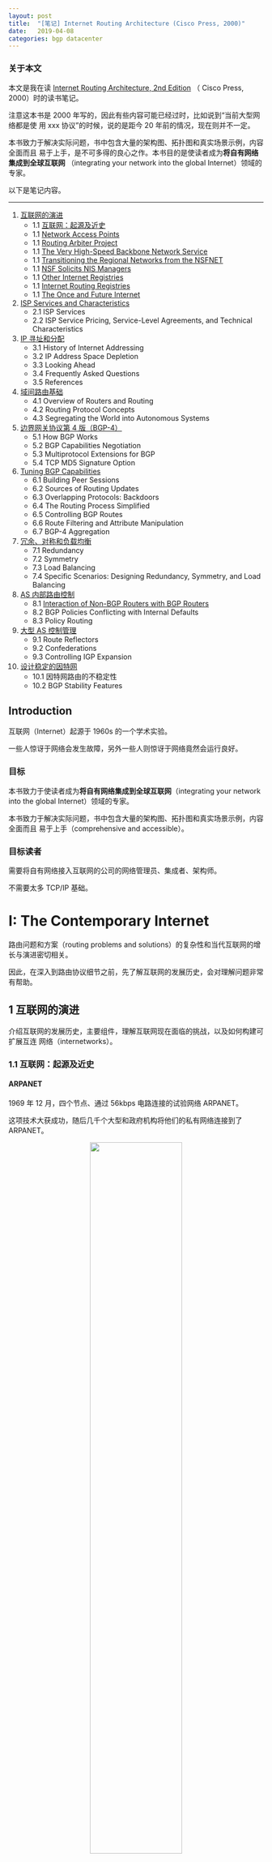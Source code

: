 ```yaml
---
layout: post
title:  "[笔记] Internet Routing Architecture (Cisco Press, 2000)"
date:   2019-04-08
categories: bgp datacenter
---
```


### 关于本文

本文是我在读 [Internet Routing Architecture, 2nd Edition](https://www.amazon.com/Internet-Routing-Architectures-2nd-Halabi/dp/157870233X) （
Cisco Press, 2000）时的读书笔记。

注意这本书是 2000 年写的，因此有些内容可能已经过时，比如说到“当前大型网络都是使
用 xxx 协议”的时候，说的是距今 20 年前的情况，现在则并不一定。

本书致力于解决实际问题，书中包含大量的架构图、拓扑图和真实场景示例，内容全面而且
易于上手，是不可多得的良心之作。本书目的是使读者成为**将自有网络集成到全球互联网**
（integrating your network into the global Internet）领域的专家。

以下是笔记内容。

----

1. [互联网的演进](#chap_1)
    * 1.1 [互联网：起源及近史](#chap_1.1)
    * 1.1 [Network Access Points](#chap_1.2)
    * 1.1 [Routing Arbiter Project](#chap_1.3)
    * 1.1 [The Very High-Speed Backbone Network Service](#chap_1.4)
    * 1.1 [Transitioning the Regional Networks from the NSFNET](#chap_1.5)
    * 1.1 [NSF Solicits NIS Managers](#chap_1.6)
    * 1.1 [Other Internet Registries](#chap_1.7)
    * 1.1 [Internet Routing Registries](#chap_1.8)
    * 1.1 [The Once and Future Internet](#chap_1.9)
2. [ISP Services and Characteristics](#chap_2)
    * 2.1 ISP Services
    * 2.2 ISP Service Pricing, Service-Level Agreements, and Technical Characteristics
3. [IP 寻址和分配](#chap_3)
    * 3.1 History of Internet Addressing
    * 3.2 IP Address Space Depletion
    * 3.3 Looking Ahead
    * 3.4 Frequently Asked Questions
    * 3.5 References
4. [域间路由基础](#chap_4)
    * 4.1 Overview of Routers and Routing
    * 4.2 Routing Protocol Concepts
    * 4.3 Segregating the World into Autonomous Systems
5. [边界网关协议第 4 版（BGP-4）](#chap_5)
    * 5.1 How BGP Works
    * 5.2 BGP Capabilities Negotiation
    * 5.3 Multiprotocol Extensions for BGP
    * 5.4 TCP MD5 Signature Option
6. [Tuning BGP Capabilities](#chap_6)
    * 6.1 Building Peer Sessions
    * 6.2 Sources of Routing Updates
    * 6.3 Overlapping Protocols: Backdoors
    * 6.4 The Routing Process Simplified
    * 6.5 Controlling BGP Routes
    * 6.6 Route Filtering and Attribute Manipulation
    * 6.7 BGP-4 Aggregation
7. [冗余、对称和负载均衡](#chap_7)
    * 7.1 Redundancy
    * 7.2 Symmetry
    * 7.3 Load Balancing
    * 7.4 Specific Scenarios: Designing Redundancy, Symmetry, and Load Balancing
8. [AS 内部路由控制](#chap_8)
    * 8.1 [Interaction of Non-BGP Routers with BGP Routers](#chap_8.1)
    * 8.2 BGP Policies Conflicting with Internal Defaults
    * 8.3 Policy Routing
9. [大型 AS 控制管理](#chap_9)
    * 9.1 Route Reflectors
    * 9.2 Confederations
    * 9.3 Controlling IGP Expansion
10. [设计稳定的因特网](#chap_10)
    * 10.1 因特网路由的不稳定性
    * 10.2 BGP Stability Features


## Introduction

互联网（Internet）起源于 1960s 的一个学术实验。

一些人惊讶于网络会发生故障，另外一些人则惊讶于网络竟然会运行良好。

### 目标

本书致力于使读者成为**将自有网络集成到全球互联网**（integrating your network
into the global Internet）领域的专家。

本书致力于解决实际问题，书中包含大量的架构图、拓扑图和真实场景示例，内容全面而且
易于上手（comprehensive and accessible）。

### 目标读者

需要将自有网络接入互联网的公司的网络管理员、集成者、架构师。

不需要太多 TCP/IP 基础。

# I: The Contemporary Internet

路由问题和方案（routing problems and solutions）的复杂性和当代互联网的增长与演进密切相关。

因此，在深入到路由协议细节之前，先了解互联网的发展历史，会对理解问题非常有帮助。

<a name="chap_1"></a>

## 1 互联网的演进

介绍互联网的发展历史，主要组件，理解互联网现在面临的挑战，以及如何构建可扩展互连
网络（internetworks）。

<a name="chap_1.1"></a>

### 1.1 互联网：起源及近史

#### ARPANET

1969 年 12 月，四个节点、通过 56kbps 电路连接的试验网络 ARPANET。

这项技术大获成功，随后几千个大型和政府机构将他们的私有网络连接到了 ARPANET。

<p align="center"><img src="/assets/img/internet-routing-arch/1-1.PNG" width="60%" height="60%"></p>
<p align="center">图 1-1 ARPANET Architecture, December 1969 </p>

<p align="center"><img src="/assets/img/internet-routing-arch/1-2.PNG" width="60%" height="60%"></p>
<p align="center">图 1-2 ARPANET Architecture, July 1976 </p>

这就是互联网（Internet）的前身。

Internet 被禁止用于商业目的，不过大量的接入还是导致了扩展性和链路拥塞问题，因此
NSF开始研究 NSFNET。

#### NSFNET

NSFNET 是为了解决 ARPANET 的拥塞问题。设计：

1. 多个区域网络（regional networks）和对等网络（peer networks），
1. 骨干网（backbone）：NSFNET 的核心
1. regional networks 和 peer networks 都接入骨干网
1. 带宽升级到 T1（1.544 Mbps，1988），后来又到 T3（45 Mbps，1991）

<p align="center"><img src="/assets/img/internet-routing-arch/1-3.PNG" width="60%" height="60%"></p>
<p align="center">图 1-3 The NSFNET-Based Internet Environment </p>

1990 年左右，NSFNET 仍然是用于科研和学术目的。之后，开始出现 ISP 产业。

1990 年之后，这张网络开始连接到欧洲和亚洲。

1995 年，这张网络完成了自己的历史使命。

#### The Internet Today

今天的互联网是从一个核心网络（core network，也就是 NSFNET）转变成了一个由商业提
供商运营的分布式网络，这些供应商网络通过主要的网络交换节点或直连而连接到一起。

<p align="center"><img src="/assets/img/internet-routing-arch/1-4.PNG" width="60%" height="60%"></p>
<p align="center">图 1-4 The General Structure of Today's Internet</p>

ISP 在多个 region 都提供连接接入点，称为 POP（Points of Presence）。

<a name="chap_2"></a>

## 2 ISP 服务和特点

<a name="chap_2.1"></a>

### 2.1 ISP Services

For more details about switches, VLANs, and broadcast
domains, read Interconnections: Bridges, Routers, Switches, and Internetworking
Protocols,
Second Edition (Addison-Wesley, 1999) by Radia Perlman, or Cisco LAN Switching
(Cisco
Press, 1999) by Kennedy Clark and Kevin Hamilton.

<a name="chap_3"></a>

## 3 IP 寻址和分配

### 3.1 History of Internet Addressing

### 3.2 IP Address Space Depletion

CIDR: Classless Inter-domain Routing

路由条目越多，所需的处理能力和内存空间就更多。

路由表规模在 1991~1995 年每 10 个月就翻一番：

<p align="center"><img src="/assets/img/internet-routing-arch/3-9.PNG" width="60%" height="60%"></p>
<p align="center">图 3-9 The Growth of Internet Routing Tables </p>

CIDR 相比于之前的有类别 IP 地址（classful IP addresses），是革命性的一步。通过
prefix 做路由聚合，大大减小路由表的规模。

<p align="center"><img src="/assets/img/internet-routing-arch/3-11.PNG" width="60%" height="60%"></p>
<p align="center">图 3-11 Classful Addressing Versus CIDR-Based Addressing</p>

路由安装最长前缀匹配算法（LPM）选择路由。

<p align="center"><img src="/assets/img/internet-routing-arch/3-12.PNG" width="60%" height="60%"></p>
<p align="center">图 3-12 Longest Match</p>

如图 3-12，如果因为一些原因 path 1 路由失效率，那会用到下一个最长匹配，在图中就
是 path 2。

#### 将自己聚合的路由指向黑洞

每个路由器会对外通告自己聚合的路由，表面自己到这些路由是可达的。

但是，为了避免出现路由环路，每个路由器在自己内部，要将自己聚合的路由指向黑洞，即
，丢弃所有到这条路由的包。来看个具体的例子。

<p align="center"><img src="/assets/img/internet-routing-arch/3-13.PNG" width="60%" height="60%"></p>
<p align="center">图 3-13 Following Less-Specific Routes of a Network's Own Aggregate Causes Loops</p>

ISP1 的配置：

1. 默认路由指向 ISP2
1. ISP1 到 Foonet 网络 198.32.1.0/24 可达
1. ISP1 经过路由聚合，对外通告自己到 198.32.0.0/13 可达

则，当 ISP1 和 Foonet 的网络发生故障之后，目的是 198.32.1.1 的流量从 ISP2 到达
ISP1 时，会匹配到默认路由，流量会绕回 ISP2，形成环路。

解决办法是：在 ISP1 的路由表内添加一条到 198.32.0.0/13 的 null 路由，将所有流量
丢弃。这样网络正常时，流量会匹配 198.32.1.0/24 这条路由；网络异常导致这条路由失
效后，流量匹配到 198.32.0.0/13，丢弃所有流量。

# II: Routing Protocol Basics

本书主要介绍外部网关协议（exterior gateway protocols），即不同自治系统（AS）之间
的路由。但先了解一下内部网关协议（internal gateway protocols）会非常有帮助。

<a name="chap_4"></a>

## 4 域间路由基础

互联网是由自治系统（AS）组成的，这些 AS 由不同组织管理，拥有不同的路由策略。

<a name="chap_4.1"></a>

### 4.1 路由器和路由（Routers and Routing）

内部网关协议（IGP）是为**企业网**（enterprise）设计的，**不适用于大型网络**，
例如上千个节点的、有上万条路由的网络。因此引入了外部网关协议（EGP），例如**边界
网关协议**（BGP）。

本章介绍 IGP 基础。

### 4.2 路由协议

大部分路由协议都可以归为两类分布式路由算法：

1. 链路-状态（link-state）
1. 距离矢量（distance vector）

#### 距离矢量算法

为每条路由维护一个**距离矢量**（vector of distances），其中“距离”用跳数（hops）或类
似指标衡量。

每个节点独立计算最短路径，因此是分布式算法。

每个节点向邻居通告自己已知的最短路径，邻居根据收到的消息判断是否有更短路径，如果
有就更新自己的路由信息，然后再次对外通告最短路径。如此反复，直到整个网络收敛到一
致状态。

**早期 IGP 代表**：RIP（Routing Information Protocol）

早期 IGP 缺点：

1. 早期协议（RIP-1）只计算跳数（相当于每跳权重一样），没有优先级和权重，而跳数最
   少的路径不一定最优
1. 早期协议（RIP-1）**规定了最大跳数**（一般是 15），**因此限制了网络的规模**（
   但解决了 count to infinity 问题）
1. 早期协议（RIP-1）靠**定时器触发路由通告**（没有事件触发机制），因此路由发生变
   动时，**收敛比较慢**
1. 第一代协议不支持 CIDR

新 IGP 解决了以上问题，协议代表：

1. RIP-2
1. EIGRP

**距离矢量协议的优点**：

1. 简单
1. 成熟

BGP 也是距离矢量协议，但它是通过引入路径矢量（path vector）解决 count to
infinity 问题。path vector 包含了路径上的 ASN，相同 ASN 的路径只会接受一条，因此
消除了路由环路。BGP 还支持基于域的策略（domain-based policies）。后面会详细介绍
BGP。

#### 链路状态算法

* 距离矢量算法：交换路由表信息
* 链路状态算法：交换邻居的链路状态信息，比距离矢量算法复杂

分布式数据库（replicated distributed database），存储链路状态（link state）。

代表：

1. OSFP
1. IS-IS

**路由可扩展性和收敛速度都有改善，可以支持更大的网络，但仍然只适用于域内路由**（
interior routing）。

大部分大型服务供应商在域内（intra-domain）都使用 link-state 协议，主要是看中它的
**快速收敛**特性。

### 4.3 将互联网分割为自治系统（AS）

**外部路由协议（Exterior routing protocol）的提出是为了解决两个问题**：

1. **控制路由表的膨胀**
1. 提供结构化的互联网视图

将路由域划分为独立的管理单元，称为自治系统（autonomous systems，AS）。
每个 AS 有自己**独立的路由策略**和 **IGP**。

当前域间路由的事实标准：BGP-4。

> intra-domain 和 inter-domain routing 的主要区别
>
> intra-domain 主要解决技术需求，而 inter-domain 主要反映网络和公司的政治与商
> 业关系。

##### Autonomous Systems

一个 AS 是拥有如下特点的一组路由器：

1. 共享相同的路由策略
1. 被作为一个整体进行管理
1. 通常路由器之间运行同一种 IGP 协议

每个 AS 有一个编号，称为 ASN。AS 之间通过 BGP 交换路由。

<p align="center"><img src="/assets/img/internet-routing-arch/4-2.PNG" width="60%" height="60%"></p>
<p align="center">图 4-2 AS 之间的路由交换</p>

#### 三种 AS 类型

1. stub AS：末梢 AS，只有一条默认出口，因此不需要同步路由信息
1. non-transient AS：只通告自己的路由，不传播学习到的路由
1. transit AS：既通告自己的路由，又传播学习到的路由

<p align="center"><img src="/assets/img/internet-routing-arch/4-3.PNG" width="60%" height="60%"></p>
<p align="center">图 4-3 Single-Homed (Stub) AS</p>

<p align="center"><img src="/assets/img/internet-routing-arch/4-5.PNG" width="60%" height="60%"></p>
<p align="center">图 4-5 Multihomed Nontransit AS Example</p>

<p align="center"><img src="/assets/img/internet-routing-arch/4-6.PNG" width="60%" height="60%"></p>
<p align="center">图 4-6 Multihomed Transit AS Using BGP Internally and Externally</p>

### 4.5 Frequently Asked Questions

#### Domain 和 AS 有什么区别？

两者都是指满足某些条件的一组路由器。

Domain 一般指**运行相同路由协议**的一组路由器，例如一个 RIP domain 或一个 OSFP
domain。

AS 是**管理概念**，**作为整体统一管理的、有相同路由策略**的一组路由器是一个 AS。
一个 AS 可能包含一个或多个 domain。

#### BGP 是用于 AS 之间的。那用于 AS 内的 BGP 又是什么？

AS 内的 BGP 是 iBGP。

如果 AS 是 transit AS，那 iBGP 可以保护这个 AS 内的 nontransit routers，不会被大
量的 AS 外路由撑爆路由表。另外，即使不是 transit AS，iBGP 也可以提供更强的控制能
力，例如本书后面会看到的选择 exit and entrance points。

<a name="chap_5"></a>

## 5 边界网关协议第 4 版（BGP-4）

BGP-4 1993 年开始部署，是第一个支持路由聚合的 BGP 版本。

### 5.1 BGP 工作原理

BGP 是一种**路径矢量协议（path vector protocol）**。

***Path vector*** 是一条路由（network prefix）经过的所有 AS 组成的路径。目的是防
止出现**路由环路**。

* BGP 使用 TCP 协议，运行在 179 端口。
* peer 之间建立连接之后交换全部路由，之后只交换更新的路由（增量更新）
* 交换路由是 UPDATE 消息
* 维护**路由表**的**版本号**，每次路由表有更新，版本号都会递增
* 通告 UPDATE 消息通告和撤回路由

#### BGP 消息头格式

<p align="center"><img src="/assets/img/internet-routing-arch/5-6.PNG" width="60%" height="60%"></p>
<p align="center">图 5-6 BGP Message Header Format</p>

字段：

1. Marker：16 字节，用于 BGP 消息认证及检测 peer 是否同步
1. Length: 2 字节，BGP 消息总长度，包括 header。总长度在 19~4096 字节之间。
1. Type: 2 字节，四种类型：
    * `OPEN`
    * `UPDATE`
    * `NOTIFICATION`
    * `KEEPALIVE`

### 5.2 BGP 功能协商

检测到错误时会发送 NOTIFICATION 消息，然后关闭 peer 连接。

#### UPDATE Message and Routing Information

UPDATE 消息:

* Network Layer Reachability Information (NLRI)
* Path Attributes
* Unfeasible Routes

<p align="center"><img src="/assets/img/internet-routing-arch/5-10.PNG" width="60%" height="60%"></p>
<p align="center">图 5-10 BGP UPDATE Message</p>

<p align="center"><img src="/assets/img/internet-routing-arch/5-11.PNG" width="60%" height="60%"></p>
<p align="center">图 5-11 BGP Routing Update Example</p>

### 5.3 Multiprotocol Extensions for BGP

对 BGP-4 的兼容性扩展，支持除了 IPv4 之外的其他协议（所以叫多协议），例如 IPv6
等等。

### 5.4 TCP MD5 Signature Option


### 5.5 Looking Ahead


### 5.6 Frequently Asked Questions

#### BGP 是否像 RIP 一样定期发布路由更新消息？

不是。只有路由有变动时，才会通告，而且只通告变动的路由。

#### ASN 在 BGP 消息中的什么地方？

UPDATE 消息的 AS_PATH 属性中。

# III: Effective Internet Routing Designs

接下来用前面学到的知识解决实际问题。

<a name="chap_6"></a>

## 6 BGP Capabilities 调优

从本章开始，内容从理论转向 BGP 实现。

### 6.1 Building Peer Sessions

虽然 BGP 大部分情况都是用于 AS 之间，但是，它也可以用在 AS 内部，为 AS 内部的路
由器提供外部路由可达信息（external destination reachability information）。

AS 内部的 BGP 称为 iBGP；AS 之间的 BGP 称为 eBGP。

<p align="center"><img src="/assets/img/internet-routing-arch/6-1.PNG" width="60%" height="60%"></p>
<p align="center">图 6-1 iBGP 和 eBGP</p>

邻居之间建立连接，然后通过 OPEN 消息进行协商，在这个过程中，peer routers 之间会
比较 ASN 来判断他们是否属于同一个 AS。

iBGP 和 eBGP 的区别：

1. 对收到的 UPDATE 消息的处理不同
1. 消息携带的属性不同

#### 物理和逻辑连接

eBGP 要求邻居之间必须是物理直连的，但是有些情况下两个 AS 之间的 BGP peer 无法满
足直连的要求，例如经过了一些非 GBP 路由器。这种情况下，需要对 BGP 做特殊配置。

<p align="center"><img src="/assets/img/internet-routing-arch/6-2.PNG" width="60%" height="60%"></p>
<p align="center">图 6-2 External BGP Multihop Environment</p>

iBGP 对于 peer 之间是否直连没有要求，只要 peer 之间 IP 通即可。

#### Synchronization Within an AS

BGP 的默认行为是，只有 iBGP 收敛之后，才将 AS 内部的路由通告给其他 AS。

否则，会出现问题。来看个例子。

<p align="center"><img src="/assets/img/internet-routing-arch/6-4.PNG" width="60%" height="60%"></p>
<p align="center">图 6-4 BGP Route Synchronization</p>

ISP3 里面只有 RTA 和 RTC 运行 BGP 协议。当 ISP1 将 192.213.1.0/24 通告给 ISP3 的
RTA 之后，RTA 进一步将消息通告给 RTC。RTC 再通告给 ISP2。当 ISP2 向这个路由发送
流量时，RTC 会将流量转发给 RTB，而 RTB 没有这个路由信息，会将流量丢弃。

因此，BGP 规定，从 iBGP 邻居学习到的路由不应该通告给其他 AS，除非这条路由通告IGP
也能访问到（The BGP rule states that a BGP router should not advertise to
external neighbors destinations learned from IBGP neighbors unless those
destinations are also known via an IGP.）。这就是所谓的同步。如果 IGP 可达，那说
明这条路由在 AS 内部是可达的。

**将 BGP 路由注入 IGP 路由是有代价的。**

首先，这会**给 IGP 节点带来额外的计算开销**。前面已经提到，IGP 并不是为处理大规
模路由设计的（IGPs are not designed to handle that many routes）。

其次，**没有必要将所有外部路由都同步到所有内部节点**。更简单的方式通常是，AS 内
分成non-BGP 路由器和 BGP 路由器，non-BGP 路由器的默认路由指向 BGP 路由器。这样可
能会导致路径并不是最优的，但是跟在 AS 内维护上千条外部路由相比，代价要小的多。

除了 BGP+IGP 方式之外，解决这个问题的另一个办法是，AS 内部的非边界路由器之间做
iBGP full-mesh，这样路由可以**通过 iBGP 保证同步**。向 IGP 内部插入成千上万条路
由太恐怖了。

因此，一些 BGP 的实现里允许关掉同步，例如 Cisco 的 `no synchronization` 命令，这
是当前的常见配置（disable BGP synchronization and rely on a full mesh of IBGP
routers）。

### 6.2 路由更新方式

对于像互联网这样复杂的网络来说，**路由稳定性**（route stability）是一个很大的问题。
这和链路的稳定性，以及路由的注入方式（动态/静态）有关系。

#### BGP 动态注入

可以进一步分为：

* 纯动态注入：所有从 IGP 学习到的路由都注入到 BGP（通过 `redistribute` 命令）
* 半动态注入：部分从 IGP 学习到的路由注入到 BGP（通过 `network` 命令）

动态注入：

* 优点
    * 配置简单，IGP 路由自动注入 BGP，不管是具体哪种 IGP 类型（RIP、OSPF、IS-IS等等）
* 缺点
    * 可能会泄露内网路由到公网，造成安全问题
    * IGP 路由抖动会影响到 BGP，想象一下几百个 AS 同时有 IGP 路由抖动给 BGP 造成
      的影响

为了防止因特网的路由抖动，提出了一些技术，第十章会介绍到，一个叫 route dampening
的进程会对抖动的路由进行惩罚，抑制它进入 BGP 的时间。

保证路由稳定性是一项很难的工作，因为很多因素都是不受控的，例如硬件故障。减少路由
不稳定的一种方式是路由聚合，可以在 AS 边界做，也可以在因特网边界做。

最后，另一种解决路由不稳定的方式是静态注入路由。

#### BGP 静态注入

静态注入的路由会一直存在于路由表，一直会被通告。

可以解决路由不稳定的问题，但是会导致失效的路由无法自动从路由表删除，而且静态配置
相当繁琐，配置不当还容易产生环路。因此只在特定的场景下使用。

#### 静态路由和动态路由例子：移动网络

移动网络中分配 IP 地址的问题。

移动设备希望在从一个 AS 移动到另一个 AS 的过程中，需要切换 IP 地址。因此，静态路
由的方式不合适，只能通过动态注入 BGP 的方式。具体到实现，一种方式就是将 IGP 注入
BGP。这会带来一些问题，前面已经分析过，例如需要对路由做过滤。

另一种实现方式是通过 `network` 命令，在所有位置的边界路由器定义这些网络。

### 6.3 重叠的协议：后门（Overlapping Protocols: Backdoors）

路由可以通过多种协议学习，选择不同的协议会影响流量的路径。例如，如果选择一条 RIP
路由，可能会走某链路；而选择一条 eBGP 路由，则可能会走另一条链路。

后门链路（backdoor link）提供了一种 IGP 路径的备选方式，可以用来替代 eBGP 路径。
可以通过后门链路到达的 IGP 路由称作后门路由。

有了这种后门路由，就需要一种机制，能够使得一种协议的优先级比另一种更高。例如，
Cisco 提供的 ***administrative distance*** 就是这个功能。

通过设置不同协议的路由的优先级，使得后门路由被选中作为最优路由。
或者，前面介绍过，通过 `distance` BGP 命令也可以设置优先级。

### 6.4 BGP 路由过程

简要查看完整的 BGP 路由处理过程。

BGP 是一种相当简单的协议，这也是它灵活的原因。BGP peer 之间通过 UPDATE 消息交换
路由。BGP 路由器收到 UPDATE 消息后，运行一些策略或者对消息进行过滤，然后将路由转
发给其他 BGP peers。

BGP 实现需要维护一张 BGP 路由表，这张表是和 IP 路由表独立的。如果到同一目的地有
多条路由，BGP 并不会将所有这些路由都转发给 peer；而是选出最优路由，然后将最优路
由转发给 peer。除了传递从 peer 来的 eBGP 路由，或从路由反射器客户端（RR client）
来的 iBGP 路由之外，BGP 路由器还可以主动发起路由更新，通告它所在 AS 内的内部网络。

来源是本 AS 的合法的本地路由，以及从 BGP peer 学习到的最优路由，会被添加到 IP 路
由表。IP 路由表是最终的路由决策表，用于操控转发表。

<p align="center"><img src="/assets/img/internet-routing-arch/6-8.PNG" width="60%" height="60%"></p>
<p align="center">图 6-8 Routing Process Overview</p>

#### BGP 路由：通告和存储

根据 RFC 1771，BGP 协议中路由（route）的定义是：一条路由是**一个目标及其到达这个目
标的一条路径的属性**组成的信息单元（a route is defined as a unit of information that pairs a destination with the attributes of a path to that destination）。

路由在 BGP peer 之间通过 UPDATE 消息进行通告：目标是 NLRI 字段，路径是 path 属性
字段。

路由存储在 RIB（Routing Information Bases）。

BGP speaker 选择通告一条路由的时候，可能会修改路由的 path 属性。

<p align="center"><img src="/assets/img/internet-routing-arch/6-9.PNG" width="60%" height="60%"></p>
<p align="center">图 6-9 BGP 路由表的逻辑表示</p>

* 一个 Adj-RIB-In 逻辑上对应一个 peer，存储从 peer 学习到的路由
* Loc-RIB 存储最优路由
* 一个 Adj-RIB-Out 逻辑上对应一个 peer，存储准备从这个路由器发送给对应 peer 的路由

这里的逻辑图是将过程分成了三部分，每部分都有自己的存储，但实现不一定这样，事实上
大部分实现都是共享一份路由表，以节省内存。

<p align="center"><img src="/assets/img/internet-routing-arch/6-10.PNG" width="60%" height="60%"></p>
<p align="center">图 6-10 Sample Routing Environment</p>

#### BGP 决策过程总结

1. 如果下一跳不可达，则忽略此路由（这就是为什么有一条 IGP 路由作为下一跳如此重要
   的原因）
1. 选择权重最大的一条路径
1. 如果权重相同，选择本地偏向（local preference）最大的一条路由
1. 如果没有源自本地的路由（locally originated routes），并且 local preference 相
   同，则选择 AS_PATH 最短的路由
1. 如果 AS_PATH 相同，选择 origin type 最低（`IGP < EGP < INCOMPLETE`）的路由
1. 如果 origin type 相同，选择 MED 最低的，如果这些路由都是从同一个 AS 收到的
1. 如果 MED 相同，优先选择 eBGP（相比于 iBGP）
1. 如果前面所有条件都相同，选择经过最近的 IGP 邻居的路由——也就是选择 AS 内部最短
   的到达目的的路径
1. 如果内部路径也相同，那就依靠 BGP ROUTE_ID 来选择了。选择从 RID 最小的 BGP 路
   由器来的路由。对 Cisco 路由器来说，RID 就是路由器的 loopback 地址。

### 6.5 Controlling BGP Routes

介绍路由的每个属性。

#### ORIGIN（type code 1)

* 0: `IGP`, NLRI that is inteior to the originating AS
* 1: `EGP`, NLRI learned via EGP
* 2: `INCOMPLETE`, NLRI learned by some means

#### AS_PATH

BGP 依靠这个字段实现路由无环路。里面存储了路径上的 ASN。

<p align="center"><img src="/assets/img/internet-routing-arch/6-11.PNG" width="60%" height="60%"></p>
<p align="center">图 6-11 Sample Loop Condition Addressed by the AS_PATH Attribute</p>

#### NEXT_HOP

<p align="center"><img src="/assets/img/internet-routing-arch/6-12.PNG" width="60%" height="60%"></p>
<p align="center">图 6-12 BGP NEXT_HOP Example</p>

### 6.6 Route Filtering and Attribute Manipulation

### 6.7 BGP-4 Aggregation

### 6.8 Looking Ahead

### 6.9 Frequently Asked Questions

#### 是否应该将 BGP 路由注入 IGP？

不。不推荐将 BGP 路由注入 IGP。应该关闭 BGP synchronization。

### 6.1 References

<a name="chap_7"></a>

## 7 冗余、对称和负载均衡

* 冗余：发生链路故障时，有备用路由
* 对称：流量在相同的点进出 AS（enters and exits an AS at the same point）
* 负载均衡：在多条链路之间均衡地分发流量

### 7.1 冗余

冗余和对称这两个目标是有冲突的：**一个网络提供的冗余越多，它的对称性越难保证**。

**冗余最终会以路由的形式落到路由表**。为了避免路由表过于复杂，通常的冗余实现方式
就是默认路由（default routing）。

#### 设置默认路由

默认路由是**优先级最低的路由**，因此是最后的选择（gateway of the last resort）。分为两种：

* 动态学习
* 静态配置

##### 动态学习默认路由

0.0.0.0/0.0.0.0 是全网约定的默认路由，并且可以动态通告给其他路由器。通告此路由的
系统表示它可以**作为其他系统最后尝试的网关**（represents itself as a gateway of
last resort for other systems）。

动态默认路由可以通过 BGP 或 IGP 学习。出于冗余目的，应该设置允许从多个源学习默认
路由。在 BGP 中，可以通过设置 `local reference` 给默认路由设置优先级。如果高优先
级的默认路由发生故障，低优先级的可以补上。

##### 静态配置默认路由

动态学习到的默认路由可能不是我们想要的，因此一些管理员会选择静态配置默认路由。

静态默认路由也可以设置多条，用优先级区分。

### 7.2 对称

流量从 AS 的哪个点出去的，也通过哪个点进来。

大部分情况下都应该是对称的，但是特定的一些场景下也会有非对称的情况，与设计有关。

> 实际上非对称路由在现实中并不少见（more often than not），而且也没有造成太大问
> 题。

### 7.3 非对称路由

流量要根据 inbound 和 outbound 分开考虑。
例如，如果网络和 ISP1 之间的带宽被打爆了，那你肯定是先问：是 inbound 还是
outbound 被打爆了？

路由行为影响因素：

* `inbound traffic` 受**本 AS 通告出去的路由**的影响
* `outbound traffic` 受**本 AS 从其他 AS 学习到的路由**的影响

因此，要调整 inbound 流量，就需要调整从本 AS 通告出去的路由；而要调整 outbound，
就需要控制本 AS 如何学习邻居通告的路由。

### 7.4 不同场景下对三者的权衡

可以看出，冗余、对称和负载均衡之间是有联系的，并且存在一些冲突。

第六章介绍的路由属性（routing attributes）是实现这三个目标的工具。

### 7.5 Looking Ahead

### 7.6 Frequently Asked Questions

**BGP 本身不考虑链路速度和流量特性**，因此需要管理员通过策略配置达到所期望的目的。


<a name="chap_8"></a>

## 8 AS 内部路由控制

### 8.1 非 BGP 路由器和 BGP 路由器的交互

非 BGP 路由器如何连接到外部网络：

1. 将 BGP 注入到 IGP（即，将外部路由注入到 AS 内部）
1. 静态配置 AS 内的默认路由到外网

#### 8.1.1 BGP 注入 IGP

**不推荐将全部 BGP 路由注入到 IGP**，这会给 IGP 路由增加很大的负担。IGP 路由是针
对AS 内路由和很小的网络设计的，不适用于大规模网络。但可以将部分 BGP 路由注入 IGP。

需要考虑的因素：

1. 计算路径和处理路由更新所需的内存、CPU
1. link utilization from routing control traffic
1. 对收敛的影响
1. IGP 的限制
1. 网络拓扑
1. 其他

缺点：

1. 如果 IGP 非常老，例如 RIP-1，不支持 CIDR，那 BGP 过来的 CIDR 路由都会丢失
1. BGP 路由的抖动会引起 IGP 的抖动，很多 IGP 挂掉都是这个原因

#### 8.1.2 静态配置默认路由

在每个 AS 的边界路由器上添加一条默认路由。

### 8.2 BGP Policies Conflicting with Internal Defaults

**BGP 路由策略和 IGP 的默认行为有冲突会导致出现路由环路**，来看 图 8-2 这个例子
。

#### 8.2.1 例子：主备 BGP 策略和 IGP 默认行为冲突导致环路

考虑图 8-2。RTC 和 RTD 和外面的 AS 运行 eBGP；在 AS 内部，它们两个之间运行 iBGP
。但是，他们不是直连的，要经过 RTA 和 RTB 两个非 BGP 路由器。RTA 和 RTB 会和 AS
内的所有路由器运行 IGP 协议，因此它们看不到所有的外部路由（BGP 路由）。

如果 BGP 策略是 RTD 做主，RTC 做备，那 RTC 收到流量时，会转发给 RTD，但因为 RTC
和 RTD 不是直连的，因此它会先转发给 RTA。RTA 根据 IGP 学习到的默认路由是 RTC，因
此它又会将流量转发回 RTC，形成了路由环路。

RTC 和 RTD 之间出现环路：

<p align="center"><img src="/assets/img/internet-routing-arch/8-2.PNG" width="60%" height="60%"></p>
<p align="center">图 8-2 Following Defaults: Loop Situation</p>

解决这个问题的办法有如下几种。

##### 方案 1: 修改 IGP Metric

**将 RTA 的默认路由从指向 RTC 改为指向 RTD**。

具体地，将 RTC 的默认路由 0/0 的 metric 设置的非常大。这样 RTD 的路径相比之下很
短，RTA就会将 RTA-RTB-RTD 作为最优路径。

##### 方案 2: 直连 RTC 和 RTD

**直连 RTC 和 RTD，使得二者之间的最优路径不需要经过 RTA。**

RTC-RTD 是 iBGP 路径，RTC-RTA-RTB-RTD 是 IGP 路径。

##### 方案 3: Transit Routers 都跑 BGP

Transit routers 都跑 BGP，在图 8-2 中就是 RTA 和 RTB。

##### 方案 4: 控制默认路由自动注入

RTD 和 RTC 只有一个注入默认路由，另一个不注入。

缺点：在对 primary/backup 模式有用，而且 primary 挂掉之后，backup 用不了，因为它
没有注入默认路由。

#### 8.2.2 Defaults Inside the AS: Other BGP Policies

IGP 默认配置和 BGP policy 冲突产生的环路。

### 8.3 策略路由（Policy Routing）

通常所说的路由，都是根据**目的地址**做转发。

而策略路由是根据**源地址**，或**源地址+目的地址**做转发。可以做更高级的路由控制。

### 8.4 Looking Ahead

### 8.5 Frequently Asked Questions

<a name="chap_9"></a>

## 9 大型 AS 控制管理

网络节点超过几百个之后，会带来很大的管理问题。

## 9.1 路由反射器（Route Reflectors）

BGP 之间通过 full-mesh 做 peering，当节点多了之后，BGP mesh 非常复杂。

引入路由反射器（Route Reflector，RR）。RR 带来的好处：

1. 向多个 peer 发送 UPDATE 时效率更高
1. 路由器只需要和 local RR 做 peer，大大减少 BGP session 的数量

只有 BGP mesh 比较大之后才推荐 RR。因为 **RR 也是有代价的**：

1. 增加额外计算开销
1. 如果配置不正常会引起路由环路和路由不稳定

#### 9.1.1 没有 RR 的拓扑：full-mesh

<p align="center"><img src="/assets/img/internet-routing-arch/9-1.PNG" width="60%" height="60%"></p>
<p align="center">图 9-1 Internal Peers in a Normal Full-Mesh Environment</p>

没有 RR 的情况下，同一 AS 内的 BGP speaker 之间形成一个 **logical** full-mesh。
如图9-1 所示，虽然 RTA-RTC 之间没有物理链路，但仍然有一条逻辑 peer 链路。

**RTB 从 RTA 收到的 UPDATE 消息并不会发送给 RTC**，因为：

1. RTC 是内部节点（同一个 AS）
1. 这条 UPDATE 消息也是从内部节点发来的（RTA）

因此，如果 RTA-RTC 之间没有做 peer，RTC 就收不到 RTA 的消息；所以没有 RR 的情况
下必须得用 full-mesh。

#### 9.1.2 有 RR 的拓扑

再来看有 RR 的情况，如图 9-2 所示。

<p align="center"><img src="/assets/img/internet-routing-arch/9-2.PNG" width="60%" height="60%"></p>
<p align="center">图 9-2 Internal Peers Using a Route Reflector</p>

引入 RR 之后，其他路由器称为客户端。客户端和 RR 之间做 peer，RR 再将消息转发给其
他 IBGP 或 eBGP peers。

RR 大大减少了 BGP session 数量，使得网络更具扩展性。

#### 9.1.3 路由反射原则

所有设备分为三类：

1. 路由反射器
1. 路由反射器的客户端，简称客户端
1. 非路由反射器的客户端，简称非客户端

<p align="center"><img src="/assets/img/internet-routing-arch/9-3.PNG" width="60%" height="60%"></p>
<p align="center">图 9-3 Route Reflection Process Components</p>

**路由反射原则**：

1. 从 nonclient peer 来的路由，只反射给 clients（无须反射给 nonclients 是因为
   nonclients 之间有 full-mesh）
1. 从 client peer 来的路由，反射给 clients 及 nonclients
1. 从 eBGP peer 来的路由，反射给 clients 及 nonclients

RR 只用于 AS 内部，因此 AS 边界的外部路由节点（eBGP）也当作 nonclients 对待。

#### 9.1.4 RR 高可用

RR 是集中式节点，因此非常重要，需要做冗余。

但是，如果本身物理拓扑就没有冗余，那 RR 做冗余也是无用的，如下图。

<p align="center"><img src="/assets/img/internet-routing-arch/9-4.PNG" width="60%" height="60%"></p>
<p align="center">图 9-4 Comparison of Logical and Physical Redundancy Solutions</p>

#### 9.1.5 RR 拓扑

RR 拓扑主要取决于物理网络拓扑，事实上每个路由器都可以配置成 RR。

<p align="center"><img src="/assets/img/internet-routing-arch/9-5.PNG" width="60%" height="60%"></p>
<p align="center">图 9-5 Complex Multiple Route Reflector Environment</p>

**RR 不会修改路由消息的属性**（UPDATE attributes，例如 NEXT_HOP），但是一些实现
会允许 RR 做一些过滤工作。

<p align="center"><img src="/assets/img/internet-routing-arch/9-7.PNG" width="60%" height="60%"></p>
<p align="center">图 9-7 Typical BGP Route Reflection Topology</p>

<p align="center"><img src="/assets/img/internet-routing-arch/9-8.PNG" width="60%" height="60%"></p>
<p align="center">图 9-8 Full-Mesh BGP Topology</p>

<a name="chap_10"></a>

## 10 设计稳定的因特网

### 10.1 因特网路由的不稳定性

最常见的现象：路由抖动（flapping），BGP 频繁 UPDATE 和 WITHDRAWN 路由。

一些影响因特网路由稳定性的因素：

1. IGP 不稳定
1. 硬件错误
1. 软件问题
1. CPU、内存等资源不足
1. 网络升级和例行维护
1. 人为错误
1. 链路拥塞

### 10.2 BGP Stability Features

# IV: Internet Routing Device Configuration
